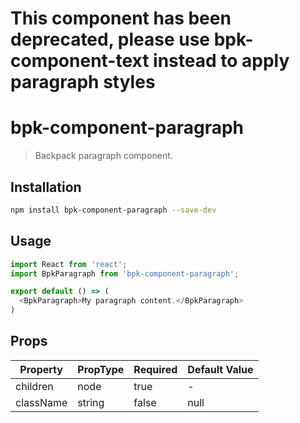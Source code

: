 # This component has been deprecated, please use bpk-component-text instead to apply paragraph styles
# bpk-component-paragraph

> Backpack paragraph component.

## Installation

```sh
npm install bpk-component-paragraph --save-dev
```

## Usage

```js
import React from 'react';
import BpkParagraph from 'bpk-component-paragraph';

export default () => (
  <BpkParagraph>My paragraph content.</BpkParagraph>
)
```

## Props

| Property  | PropType | Required | Default Value |
| --------- | -------- | -------- | ------------- |
| children  | node     | true     | -             |
| className | string   | false    | null          |
